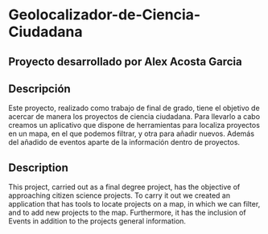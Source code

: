 # Geolocalizador-de-Ciencia-Ciudadana
## Proyecto desarrollado por Alex Acosta Garcia

## Descripción
Este proyecto, realizado como trabajo de final de grado, tiene el objetivo de acercar de manera los proyectos de ciencia ciudadana. Para llevarlo a cabo creamos un aplicativo que dispone de herramientas para localiza proyectos en un mapa, en el que podemos filtrar, y otra para añadir nuevos. Además del añadido de eventos aparte de la información dentro de proyectos.

## Description
This project, carried out as a final degree project, has the objective of approaching citizen science projects. To carry it out we created an application that has tools to locate projects on a map, in which we can filter, and to add new projects to the map. Furthermore, it has the inclusion of Events in addition to the projects general information.
